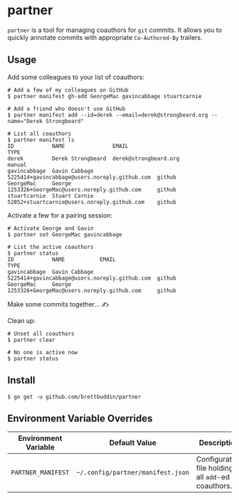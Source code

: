 # partner

`partner` is a tool for managing coauthors for `git` commits. It allows you to
quickly annotate commits with appropriate `Co-Authored-By` trailers.

## Usage

Add some colleagues to your list of coauthors:

```
# Add a few of my colleagues on GitHub
$ partner manifest gh-add GeorgeMac gavincabbage stuartcarnie

# Add a friend who doesn't use GitHub
$ partner manifest add --id=derek --email=derek@strongbeard.org --name="Derek Strongbeard"

# List all coauthors
$ partner manifest ls
ID            NAME               EMAIL                                          TYPE
derek         Derek Strongbeard  derek@strongbeard.org                          manual
gavincabbage  Gavin Cabbage      5225414+gavincabbage@users.noreply.github.com  github
GeorgeMac     George             1253326+GeorgeMac@users.noreply.github.com     github
stuartcarnie  Stuart Carnie      52852+stuartcarnie@users.noreply.github.com    github
```

Activate a few for a pairing session:

```
# Activate George and Gavin
$ partner set GeorgeMac gavincabbage

# List the active coauthors
$ partner status
ID            NAME           EMAIL                                          TYPE
gavincabbage  Gavin Cabbage  5225414+gavincabbage@users.noreply.github.com  github
GeorgeMac     George         1253326+GeorgeMac@users.noreply.github.com     github
```

Make some commits together... ✍️

Clean up:

```
# Unset all coauthors
$ partner clear

# No one is active now
$ partner status
```

## Install

```
$ go get -u github.com/brettbuddin/partner
```

## Environment Variable Overrides

| Environment Variable | Default Value | Description |
| -------------------- | ------------- | ----------- |
| `PARTNER_MANIFEST`   | `~/.config/partner/manifest.json` | Configuration file holding all `add`-ed coauthors. |
